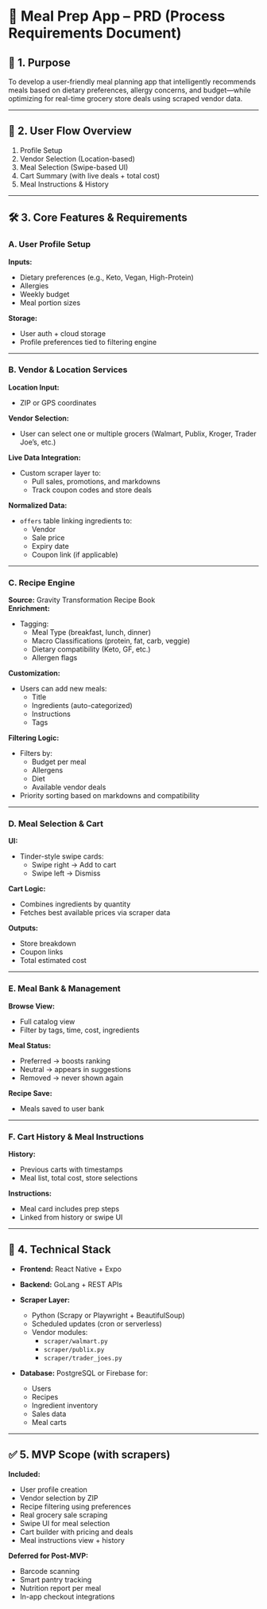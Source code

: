 
# 📘 Meal Prep App – PRD (Process Requirements Document)

## 🧭 1. Purpose
To develop a user-friendly meal planning app that intelligently recommends meals based on dietary preferences, allergy concerns, and budget—while optimizing for real-time grocery store deals using scraped vendor data.

---

## 👤 2. User Flow Overview

1. Profile Setup  
2. Vendor Selection (Location-based)  
3. Meal Selection (Swipe-based UI)  
4. Cart Summary (with live deals + total cost)  
5. Meal Instructions & History  

---

## 🛠️ 3. Core Features & Requirements

### A. User Profile Setup
**Inputs:**
- Dietary preferences (e.g., Keto, Vegan, High-Protein)
- Allergies
- Weekly budget
- Meal portion sizes

**Storage:**
- User auth + cloud storage
- Profile preferences tied to filtering engine

---

### B. Vendor & Location Services
**Location Input:**
- ZIP or GPS coordinates

**Vendor Selection:**
- User can select one or multiple grocers (Walmart, Publix, Kroger, Trader Joe’s, etc.)

**Live Data Integration:**
- Custom scraper layer to:
  - Pull sales, promotions, and markdowns
  - Track coupon codes and store deals

**Normalized Data:**
- `offers` table linking ingredients to:
  - Vendor
  - Sale price
  - Expiry date
  - Coupon link (if applicable)

---

### C. Recipe Engine
**Source:** Gravity Transformation Recipe Book  
**Enrichment:**
- Tagging:
  - Meal Type (breakfast, lunch, dinner)
  - Macro Classifications (protein, fat, carb, veggie)
  - Dietary compatibility (Keto, GF, etc.)
  - Allergen flags

**Customization:**
- Users can add new meals:
  - Title
  - Ingredients (auto-categorized)
  - Instructions
  - Tags

**Filtering Logic:**
- Filters by:
  - Budget per meal
  - Allergens
  - Diet
  - Available vendor deals
- Priority sorting based on markdowns and compatibility

---

### D. Meal Selection & Cart
**UI:**
- Tinder-style swipe cards:
  - Swipe right → Add to cart
  - Swipe left → Dismiss

**Cart Logic:**
- Combines ingredients by quantity
- Fetches best available prices via scraper data

**Outputs:**
- Store breakdown
- Coupon links
- Total estimated cost

---

### E. Meal Bank & Management
**Browse View:**
- Full catalog view
- Filter by tags, time, cost, ingredients

**Meal Status:**
- Preferred → boosts ranking
- Neutral → appears in suggestions
- Removed → never shown again

**Recipe Save:**
- Meals saved to user bank

---

### F. Cart History & Meal Instructions
**History:**
- Previous carts with timestamps
- Meal list, total cost, store selections

**Instructions:**
- Meal card includes prep steps
- Linked from history or swipe UI

---

## 🧱 4. Technical Stack

- **Frontend:** React Native + Expo
- **Backend:** GoLang + REST APIs
- **Scraper Layer:**
  - Python (Scrapy or Playwright + BeautifulSoup)
  - Scheduled updates (cron or serverless)
  - Vendor modules:
    - `scraper/walmart.py`
    - `scraper/publix.py`
    - `scraper/trader_joes.py`

- **Database:** PostgreSQL or Firebase for:
  - Users
  - Recipes
  - Ingredient inventory
  - Sales data
  - Meal carts

---

## ✅ 5. MVP Scope (with scrapers)

**Included:**
- User profile creation
- Vendor selection by ZIP
- Recipe filtering using preferences
- Real grocery sale scraping
- Swipe UI for meal selection
- Cart builder with pricing and deals
- Meal instructions view + history

**Deferred for Post-MVP:**
- Barcode scanning
- Smart pantry tracking
- Nutrition report per meal
- In-app checkout integrations

